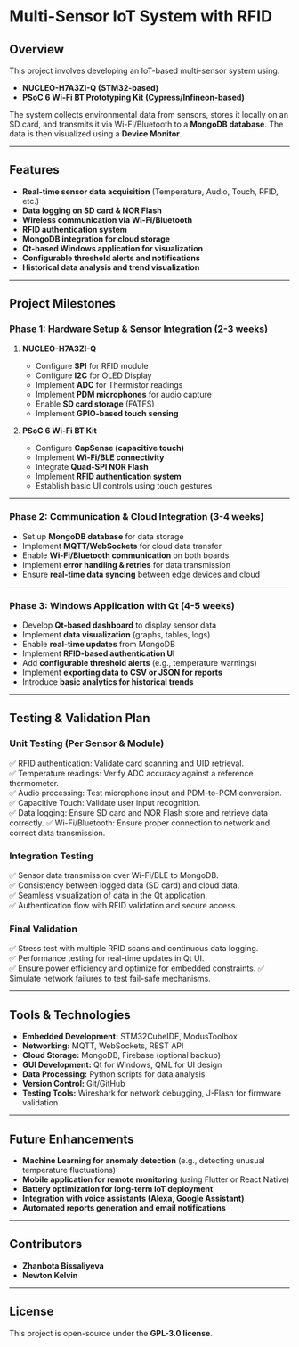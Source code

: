 # Multi-Sensor IoT System with RFID

## Overview
This project involves developing an IoT-based multi-sensor system using:
- **NUCLEO-H7A3ZI-Q (STM32-based)**
- **PSoC 6 Wi-Fi BT Prototyping Kit (Cypress/Infineon-based)**

The system collects environmental data from sensors, stores it locally on an SD card, and transmits it via Wi-Fi/Bluetooth to a **MongoDB database**. The data is then visualized using a **Device Monitor**.

---
## Features
- **Real-time sensor data acquisition** (Temperature, Audio, Touch, RFID, etc.)
- **Data logging on SD card & NOR Flash**
- **Wireless communication via Wi-Fi/Bluetooth**
- **RFID authentication system**
- **MongoDB integration for cloud storage**
- **Qt-based Windows application for visualization**
- **Configurable threshold alerts and notifications**
- **Historical data analysis and trend visualization**

---
## Project Milestones

### **Phase 1: Hardware Setup & Sensor Integration** (2-3 weeks)
1. **NUCLEO-H7A3ZI-Q**
   - Configure **SPI** for RFID module
   - Configure **I2C** for OLED Display
   - Implement **ADC** for Thermistor readings
   - Implement **PDM microphones** for audio capture
   - Enable **SD card storage** (FATFS)
   - Implement **GPIO-based touch sensing**
   
2. **PSoC 6 Wi-Fi BT Kit**
   - Configure **CapSense (capacitive touch)**
   - Implement **Wi-Fi/BLE connectivity**
   - Integrate **Quad-SPI NOR Flash**
   - Implement **RFID authentication system**
   - Establish basic UI controls using touch gestures
   
---
### **Phase 2: Communication & Cloud Integration** (3-4 weeks)
- Set up **MongoDB database** for data storage
- Implement **MQTT/WebSockets** for cloud data transfer
- Enable **Wi-Fi/Bluetooth communication** on both boards
- Implement **error handling & retries** for data transmission
- Ensure **real-time data syncing** between edge devices and cloud

---
### **Phase 3: Windows Application with Qt** (4-5 weeks)
- Develop **Qt-based dashboard** to display sensor data
- Implement **data visualization** (graphs, tables, logs)
- Enable **real-time updates** from MongoDB
- Implement **RFID-based authentication UI**
- Add **configurable threshold alerts** (e.g., temperature warnings)
- Implement **exporting data to CSV or JSON for reports**
- Introduce **basic analytics for historical trends**

---
## Testing & Validation Plan

### **Unit Testing (Per Sensor & Module)**
✅ RFID authentication: Validate card scanning and UID retrieval.  
✅ Temperature readings: Verify ADC accuracy against a reference thermometer.  
✅ Audio processing: Test microphone input and PDM-to-PCM conversion.  
✅ Capacitive Touch: Validate user input recognition.  
✅ Data logging: Ensure SD card and NOR Flash store and retrieve data correctly.
✅ Wi-Fi/Bluetooth: Ensure proper connection to network and correct data transmission.

### **Integration Testing**
✅ Sensor data transmission over Wi-Fi/BLE to MongoDB.  
✅ Consistency between logged data (SD card) and cloud data.  
✅ Seamless visualization of data in the Qt application.  
✅ Authentication flow with RFID validation and secure access.

### **Final Validation**
✅ Stress test with multiple RFID scans and continuous data logging.  
✅ Performance testing for real-time updates in Qt UI.  
✅ Ensure power efficiency and optimize for embedded constraints.
✅ Simulate network failures to test fail-safe mechanisms.

---
## Tools & Technologies
- **Embedded Development:** STM32CubeIDE, ModusToolbox
- **Networking:** MQTT, WebSockets, REST API
- **Cloud Storage:** MongoDB, Firebase (optional backup)
- **GUI Development:** Qt for Windows, QML for UI design
- **Data Processing:** Python scripts for data analysis
- **Version Control:** Git/GitHub
- **Testing Tools:** Wireshark for network debugging, J-Flash for firmware validation

---
## Future Enhancements
- **Machine Learning for anomaly detection** (e.g., detecting unusual temperature fluctuations)
- **Mobile application for remote monitoring** (using Flutter or React Native)
- **Battery optimization for long-term IoT deployment**
- **Integration with voice assistants (Alexa, Google Assistant)**
- **Automated reports generation and email notifications**

---
## Contributors
- **Zhanbota Bissaliyeva**  
- **Newton Kelvin**


---
## License
This project is open-source under the **GPL-3.0 license**.
